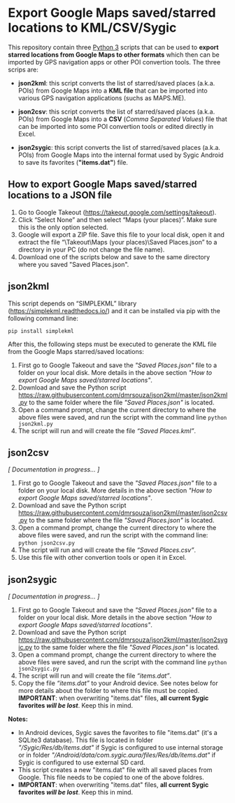 # Export Google Maps saved/starred locations to KML/CSV/Sygic

This repository contain three [Python 3](https://www.python.org/downloads/) scripts that can be used to **export starred locations from Google Maps to other formats** which then can be imported by GPS navigation apps or other POI convertion tools. The three scrips are:

* **json2kml**: this script converts the list of starred/saved places (a.k.a. POIs) from Google Maps into a **KML file** that can be imported into various GPS navigation applications (suchs as MAPS.ME).

* **json2csv**: this script converts the list of starred/saved places (a.k.a. POIs) from Google Maps into a **CSV** (*Comma Separated Values*) file that can be imported into some POI convertion tools or edited directly in Excel.

* **json2sygic**: this script converts the list of starred/saved places (a.k.a. POIs) from Google Maps into the internal format used by Sygic Android to save its favorites (**"items.dat"**) file.


## How to export Google Maps saved/starred locations to a JSON file

1.	Go to Google Takeout (https://takeout.google.com/settings/takeout). 
2.	Click “Select None” and then select “Maps (your places)”. Make sure this is the only option selected.
3.	Google will export a ZIP file. Save this file to your local disk, open it and extract the file “\Takeout\Maps (your places)\Saved Places.json” to a directory in your PC (do not change the file name).
4.	Download one of the scripts below and save to the same directory where you saved "Saved Places.json".

## json2kml

This script depends on “SIMPLEKML” library (https://simplekml.readthedocs.io/) and it can be installed via pip with the following command line:
```
pip install simplekml
```
After this, the following steps must be executed to generate the KML file from the Google Maps starred/saved locations:

1. First go to Google Takeout and save the _"Saved Places.json"_ file to a folder on your local disk. More details in the above section _"How to export Google Maps saved/starred locations"_.
2. Download and save the Python script https://raw.githubusercontent.com/dmrsouza/json2kml/master/json2kml.py to the same folder where the file _"Saved Places.json"_ is located.
3. Open a command prompt, change the current directory to where the above files were saved, and run the script with the command line ```python json2kml.py```
4.	The script will run and will create the file _“Saved Places.kml”_.

## json2csv
_[ Documentation in progress... ]_

1. First go to Google Takeout and save the _"Saved Places.json"_ file to a folder on your local disk. More details in the above section _"How to export Google Maps saved/starred locations"_.
2. Download and save the Python script https://raw.githubusercontent.com/dmrsouza/json2kml/master/json2csv.py to the same folder where the file _"Saved Places.json"_ is located.
3. Open a command prompt, change the current directory to where the above files were saved, and run the script with the command line: ```python json2csv.py```
4. The script will run and will create the file _“Saved Places.csv”_.
5. Use this file with other convertion tools or open it in Excel.

## json2sygic
_[ Documentation in progress... ]_

1. First go to Google Takeout and save the _"Saved Places.json"_ file to a folder on your local disk. More details in the above section _"How to export Google Maps saved/starred locations"_.
2. Download and save the Python script https://raw.githubusercontent.com/dmrsouza/json2kml/master/json2sygic.py to the same folder where the file _"Saved Places.json"_ is located.
3. Open a command prompt, change the current directory to where the above files were saved, and run the script with the command line ```python json2sygic.py```
4. The script will run and will create the file _“items.dat”_.
5. Copy the file _“items.dat”_ to your Android device. See notes below for more details about the folder to where this file must be copied. **IMPORTANT**: when overwriting "items.dat" files, **all current Sygic favorites _will be lost_**. Keep this in mind.

**Notes:**

* In Android devices, Sygic saves the favorites to file "items.dat" (it's a SQLite3 database). This file is located in folder _"/Sygic/Res/db/items.dat"_ if Sygic is configured to use internal storage or in folder _"/Android/data/com.sygic.aura/files/Res/db/items.dat"_ if Sygic is configured to use external SD card.
* This script creates a new "items.dat" file with all saved places from Google. This file needs to be copied to one of the above foldres.
* **IMPORTANT**: when overwriting "items.dat" files, **all current Sygic favorites _will be lost_**. Keep this in mind.

